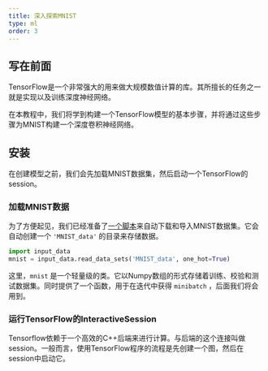 ```yaml
---
title: 深入探索MNIST
type: ml
order: 3
---
```


## 写在前面
TensorFlow是一个非常强大的用来做大规模数值计算的库。其所擅长的任务之一就是实现以及训练深度神经网络。

在本教程中，我们将学到构建一个TensorFlow模型的基本步骤，并将通过这些步骤为MNIST构建一个深度卷积神经网络。

## 安装
在创建模型之前，我们会先加载MNIST数据集，然后启动一个TensorFlow的session。

### 加载MNIST数据

为了方便起见，我们已经准备了[一个脚本](https://raw.githubusercontent.com/tensorflow/tensorflow/master/tensorflow/examples/tutorials/mnist/input_data.py)来自动下载和导入MNIST数据集。它会自动创建一个 `'MNIST_data'` 的目录来存储数据。

``` python
import input_data
mnist = input_data.read_data_sets('MNIST_data', one_hot=True)
```

这里，`mnist` 是一个轻量级的类。它以Numpy数组的形式存储着训练、校验和测试数据集。同时提供了一个函数，用于在迭代中获得 `minibatch` ，后面我们将会用到。

### 运行TensorFlow的InteractiveSession

Tensorflow依赖于一个高效的C++后端来进行计算。与后端的这个连接叫做session。一般而言，使用TensorFlow程序的流程是先创建一个图，然后在session中启动它。